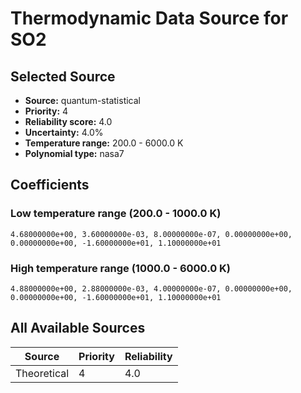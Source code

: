 # Thermodynamic Data Source for SO2

## Selected Source
- **Source:** quantum-statistical
- **Priority:** 4
- **Reliability score:** 4.0
- **Uncertainty:** 4.0%
- **Temperature range:** 200.0 - 6000.0 K
- **Polynomial type:** nasa7

## Coefficients
### Low temperature range (200.0 - 1000.0 K)
```
4.68000000e+00, 3.60000000e-03, 8.00000000e-07, 0.00000000e+00, 0.00000000e+00, -1.60000000e+01, 1.10000000e+01
```

### High temperature range (1000.0 - 6000.0 K)
```
4.88000000e+00, 2.88000000e-03, 4.00000000e-07, 0.00000000e+00, 0.00000000e+00, -1.60000000e+01, 1.10000000e+01
```

## All Available Sources
| Source | Priority | Reliability |
|--------|----------|-------------|
| Theoretical | 4 | 4.0 |
